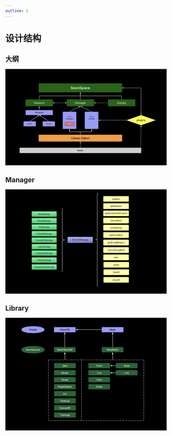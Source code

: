 ```yaml
---
outline: 2
---
```


# 设计结构

## 大纲
<img src="./overview.png"/>

## Manager
<img src="./manager.jpg"/>

## Library
<img src="./library.jpg"/>

